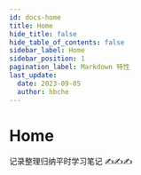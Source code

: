 ```yaml
---
id: docs-home
title: Home
hide_title: false
hide_table_of_contents: false
sidebar_label: Home
sidebar_position: 1
pagination_label: Markdown 特性
last_update:
  date: 2023-09-05
  author: hbche
---
```


# Home

记录整理归纳平时学习笔记 ✍✍✍
